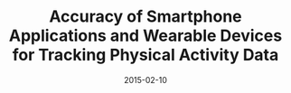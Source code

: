 ---
title: "Accuracy of Smartphone Applications and Wearable Devices for Tracking Physical Activity Data"
date: 2015-02-10
summary: The objective of this study was to evaluate the accuracy of smartphone applications and wearable devices compared with direct observation of step counts, a metric successfully used in interventions to improve clinical outcomes.
authors: Meredith A. Case, BA; Holland A. Burwick; Kevin G. Volpp, MD, PhD; Mitesh S. Patel, MD, MBA, MS
source: https://jamanetwork.com/journals/jama/fullarticle/2108876
---